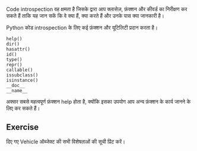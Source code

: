 Code introspection वह क्षमता है जिसके द्वारा आप क्लासेज़, फ़ंक्शन और कीवर्ड का निरीक्षण कर सकते हैं ताकि यह जान सकें कि वे क्या हैं, क्या करते हैं और उनके पास क्या जानकारी है।

Python कोड introspection के लिए कई फ़ंक्शन और यूटिलिटी प्रदान करता है।

    help()
    dir() 
    hasattr() 
    id() 
    type() 
    repr() 
    callable() 
    issubclass() 
    isinstance() 
    __doc__ 
    __name__ 
    

अक्सर सबसे महत्वपूर्ण फ़ंक्शन help होता है, क्योंकि इसका उपयोग आप अन्य फ़ंक्शन के कार्य जानने के लिए कर सकते हैं।

Exercise
--------

दिए गए Vehicle ऑब्जेक्ट की सभी विशेषताओं की सूची प्रिंट करें।